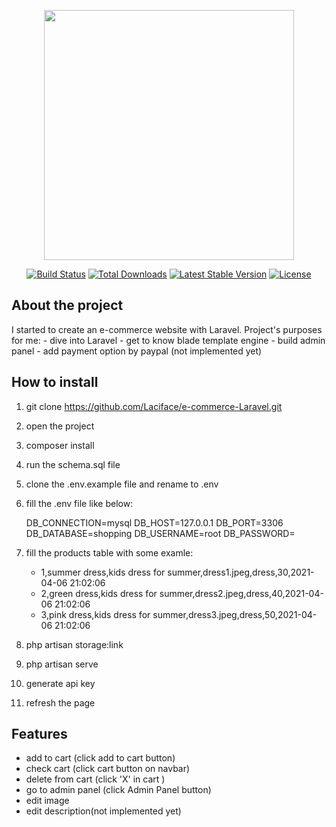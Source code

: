 <p align="center"><a href="https://laravel.com" target="_blank"><img src="https://raw.githubusercontent.com/laravel/art/master/logo-lockup/5%20SVG/2%20CMYK/1%20Full%20Color/laravel-logolockup-cmyk-red.svg" width="400"></a></p>

<p align="center">
<a href="https://travis-ci.org/laravel/framework"><img src="https://travis-ci.org/laravel/framework.svg" alt="Build Status"></a>
<a href="https://packagist.org/packages/laravel/framework"><img src="https://img.shields.io/packagist/dt/laravel/framework" alt="Total Downloads"></a>
<a href="https://packagist.org/packages/laravel/framework"><img src="https://img.shields.io/packagist/v/laravel/framework" alt="Latest Stable Version"></a>
<a href="https://packagist.org/packages/laravel/framework"><img src="https://img.shields.io/packagist/l/laravel/framework" alt="License"></a>
</p>

## About the project
I started to create an e-commerce website with Laravel. 
Project's purposes for me:
    - dive into Laravel
    - get to know blade template engine 
    - build admin panel
    - add payment option by paypal (not implemented yet)

## How to install

1. git clone https://github.com/Laciface/e-commerce-Laravel.git
2. open the project
3. composer install
4. run the schema.sql file
5. clone the .env.example file and rename to .env
6. fill the .env file like below:

    DB_CONNECTION=mysql
    DB_HOST=127.0.0.1
    DB_PORT=3306
    DB_DATABASE=shopping
    DB_USERNAME=root
    DB_PASSWORD=
    
7. fill the products table with some examle:
    - 1,summer dress,kids dress for summer,dress1.jpeg,dress,30,2021-04-06 21:02:06
    - 2,green dress,kids dress for summer,dress2.jpeg,dress,40,2021-04-06 21:02:06
    - 3,pink dress,kids dress for summer,dress3.jpeg,dress,50,2021-04-06 21:02:06
9. php artisan storage:link
9. php artisan serve
10. generate api key    
11. refresh the page

## Features

- add to cart (click add to cart button)
- check cart (click cart button on navbar)
- delete from cart (click 'X' in cart )
- go to admin panel (click Admin Panel button)
- edit image
- edit description(not implemented yet)
